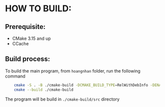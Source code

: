 # HOW TO BUILD:
## Prerequisite:
- CMake 3.15 and up
- CCache

## Build process:
To build the main program, from `hoangnhan` folder, run the following command
```bash
    cmake -S . -B ./cmake-build -DCMAKE_BUILD_TYPE=RelWithDebInfo -DENABLE_CACHE=OFF -DWARNINGS_AS_ERRORS=OFF -DENABLE_TESTING=OFF
    cmake --build ./cmake-build
```

The program will be build in `./cmake-build/src` directory
